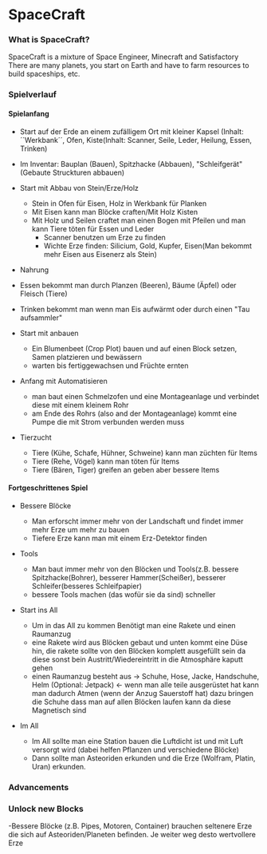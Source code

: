 # SpaceCraft
### What is SpaceCraft?
SpaceCraft is a mixture of Space Engineer, Minecraft and Satisfactory
There are many planets, you start on Earth and have to farm resources to build spaceships, etc.


### Spielverlauf
#### Spielanfang
 
 - Start auf der Erde an einem zufälligem Ort mit kleiner Kapsel (Inhalt: ´´Werkbank´´, Ofen, Kiste(Inhalt: Scanner, Seile, Leder, Heilung, Essen, Trinken)
  - Im Inventar: Bauplan (Bauen), Spitzhacke (Abbauen), "Schleifgerät" (Gebaute Struckturen abbauen)
    
 - Start mit Abbau von Stein/Erze/Holz
   - Stein in Ofen für Eisen, Holz in Werkbank für Planken
   - Mit Eisen kann man Blöcke craften/Mit Holz Kisten
    - Mit Holz und Seilen craftet man einen Bogen mit Pfeilen und man kann Tiere töten für Essen und Leder
       - Scanner benutzen um Erze zu finden
        - Wichte Erze finden: Silicium, Gold, Kupfer, Eisen(Man bekommt mehr Eisen aus Eisenerz als Stein)
      
  - Nahrung
   - Essen bekommt man durch Planzen (Beeren), Bäume (Äpfel) oder Fleisch (Tiere)
   - Trinken bekommt man wenn man Eis aufwärmt oder durch einen "Tau aufsammler"
      
  - Start mit anbauen
    - Ein Blumenbeet (Crop Plot) bauen und auf einen Block setzen, Samen platzieren und bewässern
     - warten bis fertiggewachsen und Früchte ernten
       
 - Anfang mit Automatisieren
   - man baut einen Schmelzofen und eine Montageanlage und verbindet diese mit einem kleinem Rohr
    - am Ende des Rohrs (also and der Montageanlage) kommt eine Pumpe die mit Strom verbunden werden muss
      
 - Tierzucht
   - Tiere (Kühe, Schafe, Hühner, Schweine) kann man züchten für Items
   - Tiere (Rehe, Vögel) kann man töten für Items
   - Tiere (Bären, Tiger) greifen an geben aber bessere Items
     
     
#### Fortgeschrittenes Spiel
  
  - Bessere Blöcke
    - Man erforscht immer mehr von der Landschaft und findet immer mehr Erze um mehr zu bauen
     - Tiefere Erze kann man mit einem Erz-Detektor finden
  
  - Tools
    - Man baut immer mehr von den Blöcken und Tools(z.B. bessere Spitzhacke(Bohrer), besserer Hammer(Scheißer), besserer Schleifer(besseres Schleifpapier)
     - bessere Tools machen (das wofür sie da sind) schneller
   
   
  - Start ins All
    - Um in das All zu kommen Benötigt man eine Rakete und einen Raumanzug
     - eine Rakete wird aus Blöcken gebaut und unten kommt eine Düse hin, die rakete sollte von den Blöcken komplett ausgefüllt sein da diese sonst bein Austritt/Wiedereintritt in die Atmosphäre kaputt gehen
     - einen Raumanzug besteht aus -> Schuhe, Hose, Jacke, Handschuhe, Helm (Optional: Jetpack) <-  wenn man alle teile ausgerüstet hat kann man dadurch Atmen (wenn der Anzug Sauerstoff hat) dazu bringen die Schuhe dass man auf allen Blöcken laufen kann da diese Magnetisch sind
    
    
   - Im All
     - Im All sollte man eine Station bauen die Luftdicht ist und mit Luft versorgt wird (dabei helfen Pflanzen und verschiedene Blöcke) 
     - Dann sollte man Asteoriden erkunden und die Erze (Wolfram, Platin, Uran) erkunden.
    

### Advancements


### Unlock new Blocks

 -Bessere Blöcke (z.B. Pipes, Motoren, Container) brauchen seltenere Erze die sich auf Asteoriden/Planeten befinden. Je weiter weg desto wertvollere Erze
